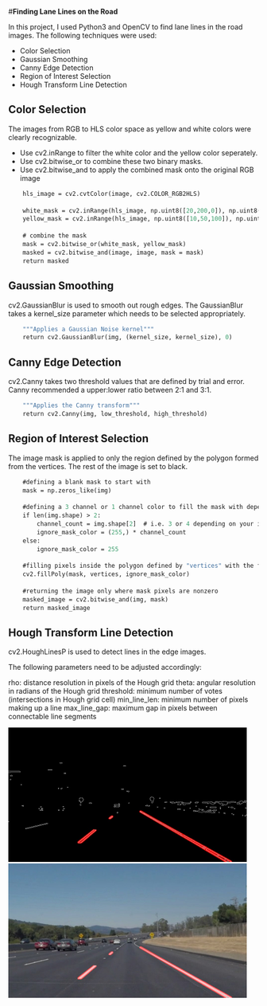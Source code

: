 #**Finding Lane Lines on the Road** 

In this project, I used Python3 and OpenCV to find lane lines in the road images. The following techniques were used:

* Color Selection
* Gaussian Smoothing
* Canny Edge Detection
* Region of Interest Selection
* Hough Transform Line Detection

## Color Selection
The images from RGB to HLS color space as yellow and white colors were clearly recognizable.
* Use cv2.inRange to filter the white color and the yellow color seperately.
* Use cv2.bitwise_or to combine these two binary masks.
* Use cv2.bitwise_and to apply the combined mask onto the original RGB image

```def select_rgb_white_yellow(image): 
    hls_image = cv2.cvtColor(image, cv2.COLOR_RGB2HLS)

    white_mask = cv2.inRange(hls_image, np.uint8([20,200,0]), np.uint8([255,255,255])) 
    yellow_mask = cv2.inRange(hls_image, np.uint8([10,50,100]), np.uint8([100,255,255]))

    # combine the mask
    mask = cv2.bitwise_or(white_mask, yellow_mask)
    masked = cv2.bitwise_and(image, image, mask = mask)
    return masked
```
     
## Gaussian Smoothing
cv2.GaussianBlur is used to smooth out rough edges. The GaussianBlur takes a kernel_size parameter which needs to be selected appropriately. 

```def gaussian_blur(img, kernel_size):
    """Applies a Gaussian Noise kernel"""
    return cv2.GaussianBlur(img, (kernel_size, kernel_size), 0)
```

## Canny Edge Detection
cv2.Canny takes two threshold values that are defined by trial and error. Canny recommended a upper:lower ratio between 2:1 and 3:1.

```def canny(img, low_threshold, high_threshold):
    """Applies the Canny transform"""
    return cv2.Canny(img, low_threshold, high_threshold)
```    

## Region of Interest Selection
The image mask is applied to only the region defined by the polygon formed from the vertices. The rest of the image is set to black.

```def region_of_interest(img, vertices):
    #defining a blank mask to start with
    mask = np.zeros_like(img)   
    
    #defining a 3 channel or 1 channel color to fill the mask with depending on the input image
    if len(img.shape) > 2:
        channel_count = img.shape[2]  # i.e. 3 or 4 depending on your image
        ignore_mask_color = (255,) * channel_count
    else:
        ignore_mask_color = 255
    
    #filling pixels inside the polygon defined by "vertices" with the fill color    
    cv2.fillPoly(mask, vertices, ignore_mask_color)
    
    #returning the image only where mask pixels are nonzero
    masked_image = cv2.bitwise_and(img, mask)
    return masked_image
```

## Hough Transform Line Detection
cv2.HoughLinesP is used to detect lines in the edge images.

The following parameters need to be adjusted accordingly:

rho: distance resolution in pixels of the Hough grid
theta: angular resolution in radians of the Hough grid
threshold: minimum number of votes (intersections in Hough grid cell)
min_line_len: minimum number of pixels making up a line
max_line_gap: maximum gap in pixels between connectable line segments

<img src="test_images/solidWhiteCurve_Output1.jpg" width="480" alt="Hough Lines Image1" />
<img src="test_images/solidWhiteCurve_Output2.jpg" width="480" alt="Hough Lines Image1" />
